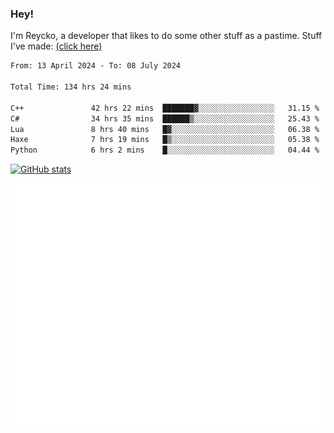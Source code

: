 ### Hey!
I'm Reycko, a developer that likes to do some other stuff as a pastime.
Stuff I've made: [(click here)](https://pastebin.com/raw/QiNpEYja)

<!--START_SECTION:wakasection-->

```txt
From: 13 April 2024 - To: 08 July 2024

Total Time: 134 hrs 24 mins

C++               42 hrs 22 mins  ███████▓░░░░░░░░░░░░░░░░░   31.15 %
C#                34 hrs 35 mins  ██████▒░░░░░░░░░░░░░░░░░░   25.43 %
Lua               8 hrs 40 mins   █▓░░░░░░░░░░░░░░░░░░░░░░░   06.38 %
Haxe              7 hrs 19 mins   █▒░░░░░░░░░░░░░░░░░░░░░░░   05.38 %
Python            6 hrs 2 mins    █░░░░░░░░░░░░░░░░░░░░░░░░   04.44 %
```

<!--END_SECTION:wakasection-->

[![GitHub stats](https://github-readme-stats.vercel.app/api?username=Reycko&show_icons=true&theme=dark&hide_title=true&count_private=true)](https://github.com/anuraghazra/github-readme-stats)

![Metrics](/github-metrics.svg)
